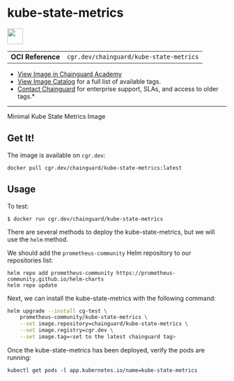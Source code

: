 <!--monopod:start-->
# kube-state-metrics

<!--url:start-->
<a href="https://github.com/kubernetes/kube-state-metrics">
<!--logo:start-->
  <img src="https://storage.googleapis.com/chainguard-academy/logos/kube-state-metrics/logo.svg" width="36px" height="36px" />
<!--logo:end-->
</a>
<!--url:end-->

| | |
| - | - |
| **OCI Reference** | `cgr.dev/chainguard/kube-state-metrics` |

* [View Image in Chainguard Academy](https://edu.chainguard.dev/chainguard/chainguard-images/reference/kube-state-metrics/overview/)
* [View Image Catalog](https://console.enforce.dev/images/catalog) for a full list of available tags.
* [Contact Chainguard](https://www.chainguard.dev/chainguard-images) for enterprise support, SLAs, and access to older tags.*
---
<!--monopod:end-->

<!--overview:start-->
Minimal Kube State Metrics Image
<!--overview:end-->

<!--getting:start-->
## Get It!
The image is available on `cgr.dev`:

```
docker pull cgr.dev/chainguard/kube-state-metrics:latest
```
<!--getting:end-->

<!--body:start-->
## Usage

To test:

```shell
$ docker run cgr.dev/chainguard/kube-state-metrics
```


There are several methods to deploy the kube-state-metrics, but we will use the `helm` method.

We should add the `prometheus-community` Helm repository to our repositories list:

```shell
helm repo add prometheus-community https://prometheus-community.github.io/helm-charts
helm repo update
```

Next, we can install the kube-state-metrics with the following command:

```sh
helm upgrade --install cg-test \
    prometheus-community/kube-state-metrics \
    --set image.repository=chainguard/kube-state-metrics \
    --set image.registry=cgr.dev \
    --set image.tag=<set to the latest chainguard tag>
```

Once the kube-state-metrics has been deployed, verify the pods are running:

```shell
kubectl get pods -l app.kubernetes.io/name=kube-state-metrics
```
<!--body:end-->
